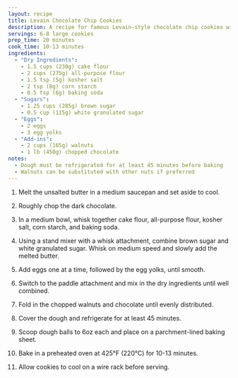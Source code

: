 ```yaml
---
layout: recipe
title: Levain Chocolate Chip Cookies
description: A recipe for famous Levain-style chocolate chip cookies with a chewy center and crispy edges
servings: 6-8 large cookies
prep_time: 20 minutes
cook_time: 10-13 minutes
ingredients:
  - "Dry Ingredients":
    - 1.5 cups (230g) cake flour
    - 2 cups (275g) all-purpose flour
    - 1.5 tsp (5g) kosher salt
    - 2 tsp (8g) corn starch
    - 0.5 tsp (6g) baking soda
  - "Sugars":
    - 1.25 cups (285g) brown sugar
    - 0.5 cup (115g) white granulated sugar
  - "Eggs":
    - 2 eggs
    - 3 egg yolks
  - "Add-ins":
    - 2 cups (165g) walnuts
    - 1 lb (450g) chopped chocolate
notes:
  - Dough must be refrigerated for at least 45 minutes before baking
  - Walnuts can be substituted with other nuts if preferred
---
```


1. Melt the unsalted butter in a medium saucepan and set aside to cool.

2. Roughly chop the dark chocolate.

3. In a medium bowl, whisk together cake flour, all-purpose flour, kosher salt, corn starch, and baking soda.

4. Using a stand mixer with a whisk attachment, combine brown sugar and white granulated sugar. Whisk on medium speed and slowly add the melted butter.

5. Add eggs one at a time, followed by the egg yolks, until smooth.

6. Switch to the paddle attachment and mix in the dry ingredients until well combined.

7. Fold in the chopped walnuts and chocolate until evenly distributed.

8. Cover the dough and refrigerate for at least 45 minutes.

9. Scoop dough balls to 6oz each and place on a parchment-lined baking sheet.

10. Bake in a preheated oven at 425°F (220°C) for 10-13 minutes.

11. Allow cookies to cool on a wire rack before serving.
